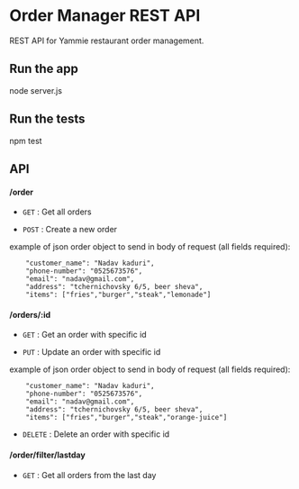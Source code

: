 # Order Manager REST API

REST API for Yammie restaurant order management.

## Run the app

node server.js

## Run the tests

npm test

## API

#### /order
* `GET` : Get all orders

* `POST` : Create a new order

example of json order object to send in body of request (all fields required):

```{json}
    "customer_name": "Nadav kaduri",
    "phone-number": "0525673576", 
    "email": "nadav@gmail.com", 
    "address": "tchernichovsky 6/5, beer sheva", 
    "items": ["fries","burger","steak","lemonade"] 
```

#### /orders/:id
* `GET` : Get an order with specific id

* `PUT` : Update an order with specific id

example of json order object to send in body of request (all fields required):

```{json}
    "customer_name": "Nadav kaduri",
    "phone-number": "0525673576", 
    "email": "nadav@gmail.com", 
    "address": "tchernichovsky 6/5, beer sheva", 
    "items": ["fries","burger","steak","orange-juice"] 
```

* `DELETE` : Delete an order with specific id

#### /order/filter/lastday
* `GET` : Get all orders from the last day

